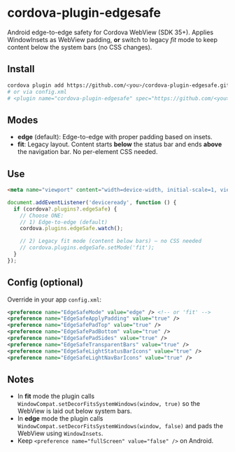 # cordova-plugin-edgesafe

Android edge-to-edge safety for Cordova WebView (SDK 35+). Applies WindowInsets as WebView padding, **or** switch to legacy *fit* mode to keep content below the system bars (no CSS changes).

## Install
```bash
cordova plugin add https://github.com/<you>/cordova-plugin-edgesafe.git
# or via config.xml
# <plugin name="cordova-plugin-edgesafe" spec="https://github.com/<you>/cordova-plugin-edgesafe.git" />
```

## Modes
- **edge** (default): Edge-to-edge with proper padding based on insets.
- **fit**: Legacy layout. Content starts **below** the status bar and ends **above** the navigation bar. No per-element CSS needed.

## Use
```html
<meta name="viewport" content="width=device-width, initial-scale=1, viewport-fit=cover">
```
```js
document.addEventListener('deviceready', function () {
  if (cordova?.plugins?.edgeSafe) {
    // Choose ONE:
    // 1) Edge-to-edge (default)
    cordova.plugins.edgeSafe.watch();

    // 2) Legacy fit mode (content below bars) – no CSS needed
    // cordova.plugins.edgeSafe.setMode('fit');
  }
});
```

## Config (optional)
Override in your app `config.xml`:
```xml
<preference name="EdgeSafeMode" value="edge" /> <!-- or 'fit' -->
<preference name="EdgeSafeApplyPadding" value="true" />
<preference name="EdgeSafePadTop" value="true" />
<preference name="EdgeSafePadBottom" value="true" />
<preference name="EdgeSafePadSides" value="true" />
<preference name="EdgeSafeTransparentBars" value="true" />
<preference name="EdgeSafeLightStatusBarIcons" value="true" />
<preference name="EdgeSafeLightNavBarIcons" value="true" />
```

## Notes
- In **fit** mode the plugin calls `WindowCompat.setDecorFitsSystemWindows(window, true)` so the WebView is laid out below system bars.
- In **edge** mode the plugin calls `WindowCompat.setDecorFitsSystemWindows(window, false)` and pads the WebView using `WindowInsets`.
- Keep `<preference name="fullScreen" value="false" />` on Android.
